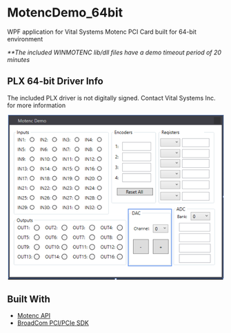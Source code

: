 # MotencDemo_64bit
WPF application for Vital Systems Motenc PCI Card built for 64-bit environment

<i>**The included WINMOTENC lib/dll files have a demo timeout period of 20 minutes</i>

## PLX 64-bit Driver Info
The included PLX driver is not digitally signed. Contact Vital Systems Inc. for more information

<p align="center">
  <img src="/img/MotencDemo.png" width="500"/>
</p>

## Built With

* [Motenc API](http://www.vitalsystem.com/portal/motion/motenc/motenc_100.php)
* [BroadCom PCI/PCIe SDK](https://www.broadcom.com/products/pcie-switches-bridges/software-dev-kit)
